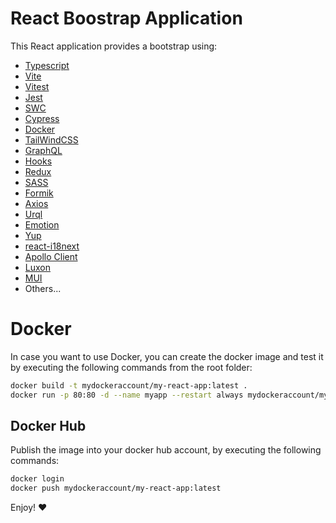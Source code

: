 # React Boostrap Application
This React application provides a bootstrap using:

* [Typescript](https://www.typescriptlang.org/)
* [Vite](https://vitejs.dev/)
* [Vitest](https://vitest.dev/)
* [Jest](https://jestjs.io/)
* [SWC](https://swc.rs/)
* [Cypress](https://www.cypress.io/)
* [Docker](https://www.docker.com/)
* [TailWindCSS](https://tailwindcss.com/)
* [GraphQL](https://graphql.org/)
* [Hooks](https://react.dev/reference/react)
* [Redux](https://react-redux.js.org/)
* [SASS](https://sass-lang.com/)
* [Formik](https://formik.org/)
* [Axios](https://axios-http.com/)
* [Urql](https://formidable.com/open-source/urql/)
* [Emotion](https://emotion.sh/docs/introduction)
* [Yup](https://github.com/jquense/yup)
* [react-i18next](https://react.i18next.com/)
* [Apollo Client](https://www.apollographql.com/docs/react/)
* [Luxon](https://moment.github.io/luxon/#/)
* [MUI](https://mui.com/)
* Others... 

# Docker
In case you want to use Docker, you can create the docker image and test it by executing the following commands from the root folder:
```bash
docker build -t mydockeraccount/my-react-app:latest .
docker run -p 80:80 -d --name myapp --restart always mydockeraccount/my-react-app:latest
```
## Docker Hub
Publish the image into your docker hub account, by executing the following commands:
```bash
docker login
docker push mydockeraccount/my-react-app:latest
```

Enjoy! :heart:

